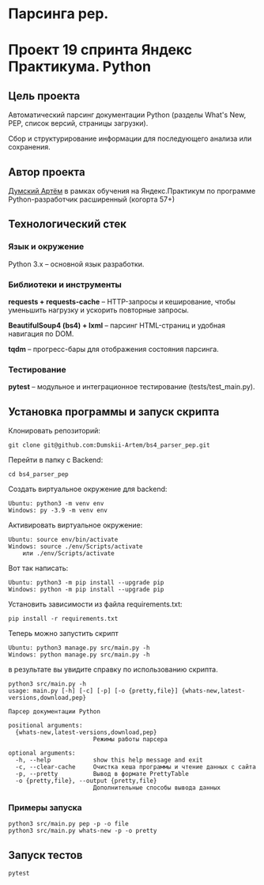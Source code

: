 # Парсинга pep.
# Проект 19 спринта Яндекс Практикума. Python 

## Цель проекта

Автоматический парсинг документации Python (разделы What's New, PEP, список версий, страницы загрузки).

Сбор и структурирование информации для последующего анализа или сохранения.


## Автор проекта
[Думский Артём](https://github.com/Dumskii-Artem) в рамках обучения
на Яндекс.Практикум по программе Python-разработчик расширенный (когорта 57+)


## Технологический стек

### Язык и окружение

Python 3.x – основной язык разработки.


### Библиотеки и инструменты

**requests + requests-cache** – HTTP-запросы и кеширование, чтобы уменьшить нагрузку и ускорить повторные запросы.

**BeautifulSoup4 (bs4) + lxml** – парсинг HTML-страниц и удобная навигация по DOM.

**tqdm** – прогресс-бары для отображения состояния парсинга.


### Тестирование

**pytest** – модульное и интеграционное тестирование (tests/test_main.py).


## Установка программы и запуск скрипта

Клонировать репозиторий:
```
git clone git@github.com:Dumskii-Artem/bs4_parser_pep.git
```

Перейти в папку с Backend:
```
cd bs4_parser_pep
```
Cоздать виртуальное окружение для backend:
```
Ubuntu: python3 -m venv env
Windows: py -3.9 -m venv env
```
Активировать виртуальное окружение:
```
Ubuntu: source env/bin/activate
Windows: source ./env/Scripts/activate
    или ./env/Scripts/activate
```
Вот так написать:
```
Ubuntu: python3 -m pip install --upgrade pip
Windows: python -m pip install --upgrade pip
```
Установить зависимости из файла requirements.txt:
```
pip install -r requirements.txt
```

Теперь можно запустить скрипт
```
Ubuntu: python3 manage.py src/main.py -h
Windows: python manage.py src/main.py -h
```
в результате вы увидите справку по использованию скрипта.
```
python3 src/main.py -h
usage: main.py [-h] [-c] [-p] [-o {pretty,file}] {whats-new,latest-versions,download,pep}

Парсер документации Python

positional arguments:
  {whats-new,latest-versions,download,pep}
                        Режимы работы парсера

optional arguments:
  -h, --help            show this help message and exit
  -c, --clear-cache     Очистка кеша программы и чтение данных с сайта
  -p, --pretty          Вывод в формате PrettyTable
  -o {pretty,file}, --output {pretty,file}
                        Дополнительные способы вывода данных
```
### Примеры запуска 

```
python3 src/main.py pep -p -o file
python3 src/main.py whats-new -p -o pretty
```

## Запуск тестов
```
pytest
```

